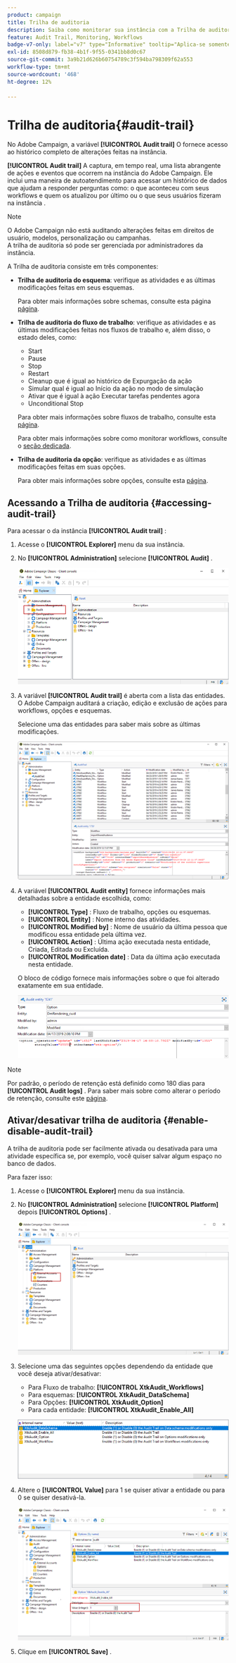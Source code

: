 ```yaml
---
product: campaign
title: Trilha de auditoria
description: Saiba como monitorar sua instância com a Trilha de auditoria do Campaign
feature: Audit Trail, Monitoring, Workflows
badge-v7-only: label="v7" type="Informative" tooltip="Aplica-se somente ao Campaign Classic v7"
exl-id: 8508d879-fb38-4b1f-9f55-0341bb8d0c67
source-git-commit: 3a9b21d626b60754789c3f594ba798309f62a553
workflow-type: tm+mt
source-wordcount: '468'
ht-degree: 12%

---
```


# Trilha de auditoria{#audit-trail}



No Adobe Campaign, a variável **[!UICONTROL Audit trail]** O fornece acesso ao histórico completo de alterações feitas na instância.

**[!UICONTROL Audit trail]** A captura, em tempo real, uma lista abrangente de ações e eventos que ocorrem na instância do Adobe Campaign. Ele inclui uma maneira de autoatendimento para acessar um histórico de dados que ajudam a responder perguntas como: o que aconteceu com seus workflows e quem os atualizou por último ou o que seus usuários fizeram na instância .

>[!NOTE]
>
>O Adobe Campaign não está auditando alterações feitas em direitos de usuário, modelos, personalização ou campanhas.\
>A trilha de auditoria só pode ser gerenciada por administradores da instância.

A Trilha de auditoria consiste em três componentes:

* **Trilha de auditoria do esquema**: verifique as atividades e as últimas modificações feitas em seus esquemas.

  Para obter mais informações sobre schemas, consulte esta página [página](../../configuration/using/data-schemas.md).

* **Trilha de auditoria do fluxo de trabalho**: verifique as atividades e as últimas modificações feitas nos fluxos de trabalho e, além disso, o estado deles, como:

   * Start
   * Pause
   * Stop
   * Restart
   * Cleanup que é igual ao histórico de Expurgação da ação
   * Simular qual é igual ao Início da ação no modo de simulação
   * Ativar que é igual à ação Executar tarefas pendentes agora
   * Unconditional Stop

  Para obter mais informações sobre fluxos de trabalho, consulte esta [página](../../workflow/using/about-workflows.md).

  Para obter mais informações sobre como monitorar workflows, consulte o [seção dedicada](../../workflow/using/monitoring-workflow-execution.md).

* **Trilha de auditoria da opção**: verifique as atividades e as últimas modificações feitas em suas opções.

  Para obter mais informações sobre opções, consulte esta [página](../../installation/using/configuring-campaign-options.md).

## Acessando a Trilha de auditoria {#accessing-audit-trail}

Para acessar o da instância **[!UICONTROL Audit trail]** :

1. Acesse o **[!UICONTROL Explorer]** menu da sua instância.
1. No **[!UICONTROL Administration]** selecione **[!UICONTROL Audit]** .

   ![](assets/audit_trail_1.png)

1. A variável **[!UICONTROL Audit trail]** é aberta com a lista das entidades. O Adobe Campaign auditará a criação, edição e exclusão de ações para workflows, opções e esquemas.

   Selecione uma das entidades para saber mais sobre as últimas modificações.

   ![](assets/audit_trail_2.png)

1. A variável **[!UICONTROL Audit entity]** fornece informações mais detalhadas sobre a entidade escolhida, como:

   * **[!UICONTROL Type]** : Fluxo de trabalho, opções ou esquemas.
   * **[!UICONTROL Entity]** : Nome interno das atividades.
   * **[!UICONTROL Modified by]** : Nome de usuário da última pessoa que modificou essa entidade pela última vez.
   * **[!UICONTROL Action]** : Última ação executada nesta entidade, Criada, Editada ou Excluída.
   * **[!UICONTROL Modification date]** : Data da última ação executada nesta entidade.

   O bloco de código fornece mais informações sobre o que foi alterado exatamente em sua entidade.

   ![](assets/audit_trail_3.png)

>[!NOTE]
>
>Por padrão, o período de retenção está definido como 180 dias para **[!UICONTROL Audit logs]** . Para saber mais sobre como alterar o período de retenção, consulte este [página](../../production/using/database-cleanup-workflow.md#deployment-wizard).

## Ativar/desativar trilha de auditoria {#enable-disable-audit-trail}

A trilha de auditoria pode ser facilmente ativada ou desativada para uma atividade específica se, por exemplo, você quiser salvar algum espaço no banco de dados.

Para fazer isso:

1. Acesse o **[!UICONTROL Explorer]** menu da sua instância.
1. No **[!UICONTROL Administration]** selecione **[!UICONTROL Platform]** depois **[!UICONTROL Options]** .

   ![](assets/audit_trail_4.png)

1. Selecione uma das seguintes opções dependendo da entidade que você deseja ativar/desativar:

   * Para Fluxo de trabalho: **[!UICONTROL XtkAudit_Workflows]**
   * Para esquemas: **[!UICONTROL XtkAudit_DataSchema]**
   * Para Opções: **[!UICONTROL XtkAudit_Option]**
   * Para cada entidade: **[!UICONTROL XtkAudit_Enable_All]**

   ![](assets/audit_trail_5.png)

1. Altere o **[!UICONTROL Value]** para 1 se quiser ativar a entidade ou para 0 se quiser desativá-la.

   ![](assets/audit_trail_6.png)

1. Clique em **[!UICONTROL Save]** .
